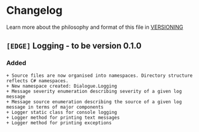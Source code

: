 # Changelog
Learn more about the philosophy and format of this file in [VERSIONING](./VERSIONING.md)

## `[EDGE]` Logging - to be version 0.1.0

### Added
`+ Source files are now organised into namespaces. Directory structure reflects C# namespaces.`  
`+ New namespace created: Dialogue.Logging`  
`+ Message severity enumeration describing severity of a given log message`  
`+ Message source enumeration describing the source of a given log message in terms of major components`  
`+ Logger static class for console logging`  
`+ Logger method for printing text messages`  
`+ Logger method for printing exceptions`